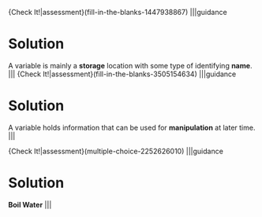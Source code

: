 {Check It!|assessment}(fill-in-the-blanks-1447938867)
|||guidance
# Solution
A variable is mainly a **storage** location with some type of identifying **name**.
|||
 {Check It!|assessment}(fill-in-the-blanks-3505154634)
 |||guidance
# Solution
A variable holds information that can be used for **manipulation** at later time.
|||

{Check It!|assessment}(multiple-choice-2252626010)
|||guidance
# Solution
**Boil Water**
|||
